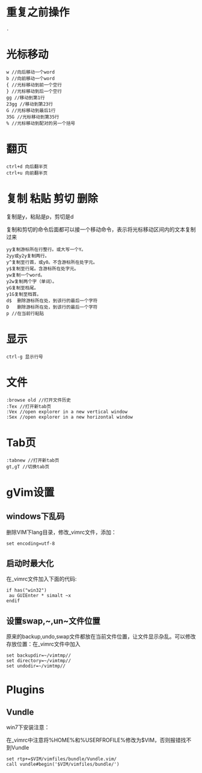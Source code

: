 # 重复之前操作

```
.
```

# 光标移动

```
w //向后移动一个word
b //向前移动一个word
{ //光标移动到前一个空行
} //光标移动到后一个空行
gg //移动到第1行
23gg //移动到第23行
G //光标移动到最后1行
35G //光标移动到第35行
% //光标移动到配对的另一个括号
```

# 翻页

```
ctrl+d 向后翻半页
ctrl+u 向前翻半页
```

# 复制 粘贴 剪切 删除

复制是y，粘贴是p，剪切是d

复制和剪切的命令后面都可以接一个移动命令，表示将光标移动区间内的文本复制过来

```
yy复制游标所在行整行。或大写一个Y。
2yy或y2y复制两行。
y^复制至行首，或y0。不含游标所在处字元。
y$复制至行尾。含游标所在处字元。
yw复制一个word。
y2w复制两个字（单词）。
yG复制至档尾。
y1G复制至档首。
d$	删除游标所在处，到该行的最后一个字符
D	删除游标所在处，到该行的最后一个字符
p //在当前行粘贴
```

# 显示

```
ctrl-g 显示行号
```

# 文件

```
:browse old //打开文件历史
:Tex //打开新tab页
:Vex //open explorer in a new vertical window
:Sex //open explorer in a new horizontal window
```

# Tab页

```
:tabnew //打开新tab页
gt,gT //切换tab页
```

# gVim设置

## windows下乱码

删除VIM下lang目录，修改_vimrc文件，添加：

```
set encoding=utf-8
```

## 启动时最大化

在_vimrc文件加入下面的代码:

```
if has("win32")
 au GUIEnter * simalt ~x
endif
```

## 设置swap,~,un~文件位置

原来的backup,undo,swap文件都放在当前文件位置，让文件显示杂乱。可以修改存放位置：在_vimrc文件中加入

```
set backupdir=~/vimtmp//
set directory=~/vimtmp//
set undodir=~/vimtmp//
```

# Plugins

## Vundle

win7下安装注意：

在_vimrc中注意将%HOME%和%USERFROFILE%修改为$VIM，否则报错找不到Vundle

```
set rtp+=$VIM/vimfiles/bundle/Vundle.vim/
call vundle#begin('$VIM/vimfiles/bundle/')
```
